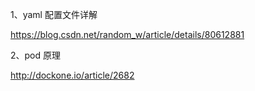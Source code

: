 
1、yaml 配置文件详解

https://blog.csdn.net/random_w/article/details/80612881

2、pod 原理

http://dockone.io/article/2682

